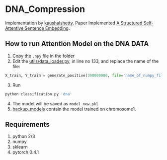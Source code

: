 # DNA_Compression

Implementation by [kaushalshetty](https://github.com/kaushalshetty/Structured-Self-Attention).
Paper Implemented [A Structured Self-Attentive Sentence Embedding](https://arxiv.org/abs/1703.03130).

## How to run Attention Model on the DNA DATA
1. Copy the `.npy` file in the folder
2. Edit the [utils/data_loader.py](utils/data_loader.py), in line no 133, and replace the name of the file:
```python
X_train, Y_train = generate_positive(300000000, file='name_of_numpy_file.npy', length=max_len, stride=1, full=True)
```

3. Run 
```python 
python classification.py 'dna'
```
4. The model will be saved as `model_new.pkl`
5. [backup_models](backup_models/) contain the model trained on chromosome1.

## Requirements
1. python 2/3
2. numpy
3. sklearn
4. pytorch 0.4.1